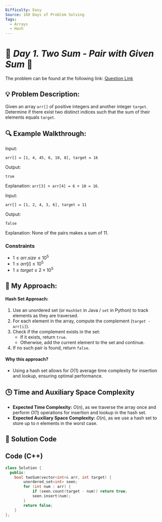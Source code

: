 ```yaml
---
Difficulty: Easy  
Source: 160 Days of Problem Solving  
Tags:
  - Arrays
  - Hash
---
```


# 🚀 _Day 1. Two Sum - Pair with Given Sum_ 🧠

The problem can be found at the following link: [Question Link](https://www.geeksforgeeks.org/batch/gfg-160-problems/track/hashing-gfg-160/problem/key-pair5616)

## 💡 **Problem Description:**

Given an array `arr[]` of positive integers and another integer `target`. Determine if there exist two distinct indices such that the sum of their elements equals `target`.

## 🔍 **Example Walkthrough:**

Input:
```
arr[] = [1, 4, 45, 6, 10, 8], target = 16
```
Output:
```
true
```
Explanation: `arr[3] + arr[4] = 6 + 10 = 16`.

Input:
```
arr[] = [1, 2, 4, 3, 6], target = 11
```
Output:
```
false
```
Explanation: None of the pairs makes a sum of 11.

### Constraints
- $1 \leq arr.size \leq 10^5$
- $1 \leq arr[i] \leq 10^5$
- $1 \leq target \leq 2 \times 10^5$



## 🎯 **My Approach:**

#### Hash Set Approach:
1. Use an unordered set (or `HashSet` in Java / `set` in Python) to track elements as they are traversed.
2. For each element in the array, compute the complement (`target - arr[i]`).
3. Check if the complement exists in the set:
   - If it exists, return `true`.
   - Otherwise, add the current element to the set and continue.
4. If no such pair is found, return `false`.

#### Why this approach?
- Using a hash set allows for $O(1)$ average time complexity for insertion and lookup, ensuring optimal performance.

## 🕒 **Time and Auxiliary Space Complexity** 

- **Expected Time Complexity:** $O(n)$, as we traverse the array once and perform $O(1)$ operations for insertion and lookup in the hash set.
- **Expected Auxiliary Space Complexity:** $O(n)$, as we use a hash set to store up to $n$ elements in the worst case.

## 📝 **Solution Code**

## Code (C++)

```cpp
class Solution {
  public:
    bool twoSum(vector<int>& arr, int target) {
        unordered_set<int> seen;
        for (int num : arr) {
            if (seen.count(target - num)) return true;
            seen.insert(num);
        }
        return false;
    }
};
```

